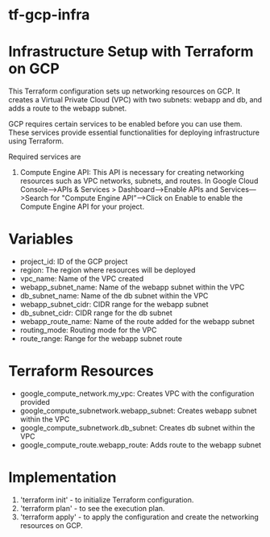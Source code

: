 # tf-gcp-infra

# Infrastructure Setup with Terraform on GCP

This Terraform configuration sets up networking resources on GCP. It creates a Virtual Private Cloud (VPC) with two subnets: webapp and db, and adds a route to the webapp subnet.

GCP requires certain services to be enabled before you can use them. These services provide essential functionalities for deploying infrastructure using Terraform. 

Required services are
1. Compute Engine API: This API is necessary for creating networking resources such as VPC networks, subnets, and routes.
In Google Cloud Console—>APIs & Services > Dashboard—>Enable APIs and Services—>Search for "Compute Engine API”—>Click on Enable to enable the Compute Engine API for your project.

# Variables

- project_id: ID of the GCP project
- region: The region where resources will be deployed
- vpc_name: Name of the VPC created
- webapp_subnet_name: Name of the webapp subnet within the VPC
- db_subnet_name: Name of the db subnet within the VPC
- webapp_subnet_cidr: CIDR range for the webapp subnet
- db_subnet_cidr: CIDR range for the db subnet
- webapp_route_name: Name of the route added for the webapp subnet
- routing_mode: Routing mode for the VPC 
- route_range: Range for the webapp subnet route

# Terraform Resources

- google_compute_network.my_vpc: Creates VPC with the configuration provided
- google_compute_subnetwork.webapp_subnet: Creates webapp subnet within the VPC
- google_compute_subnetwork.db_subnet: Creates db subnet within the VPC
- google_compute_route.webapp_route: Adds route to the webapp subnet

# Implementation

1. 'terraform init' - to initialize Terraform configuration.
2. 'terraform plan' - to see the execution plan.
3. 'terraform apply' - to apply the configuration and create the networking resources on GCP.



